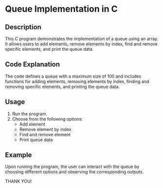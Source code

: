 # Queue Implementation in C

## Description
This C program demonstrates the implementation of a queue using an array. It allows users to add elements, remove elements by index, find and remove specific elements, and print the queue data.

## Code Explanation
The code defines a queue with a maximum size of 100 and includes functions for adding elements, removing elements by index, finding and removing specific elements, and printing the queue data.

## Usage
1. Run the program.
2. Choose from the following options:
   - Add element
   - Remove element by index
   - Find and remove element
   - Print queue data

## Example
Upon running the program, the user can interact with the queue by choosing different options and observing the corresponding outputs.

THANK YOU!
